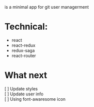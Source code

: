 <GIT/> is a minimal app for git user managerment

# Technical:
- react
- react-redux
- redux-saga
- react-router

# What next
[ ] Update styles   
[ ] Update user info  
[ ] Using font-awaresome icon  
